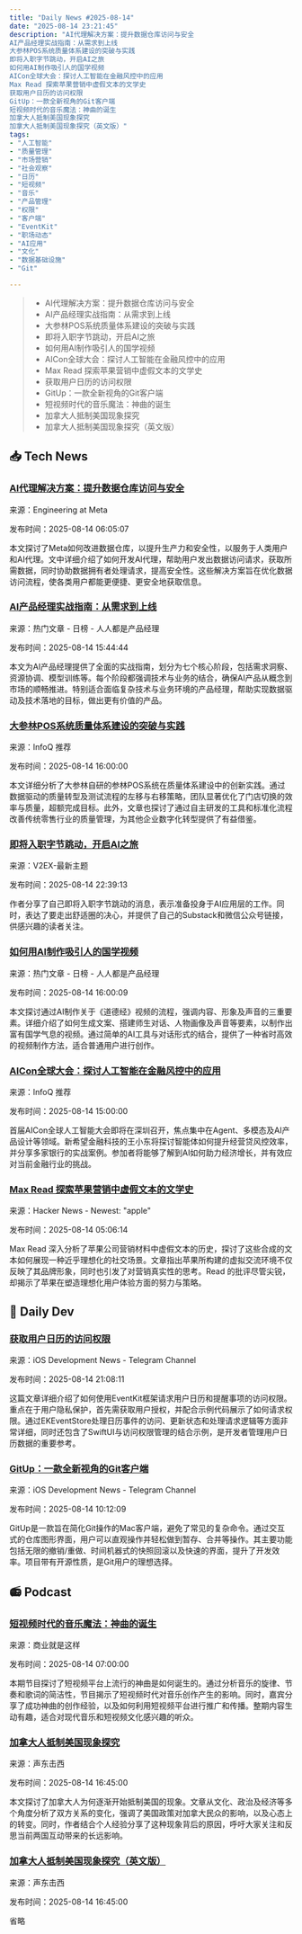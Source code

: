 ```yaml
---
title: "Daily News #2025-08-14"
date: "2025-08-14 23:21:45"
description: "AI代理解决方案：提升数据仓库访问与安全
AI产品经理实战指南：从需求到上线
大参林POS系统质量体系建设的突破与实践
即将入职字节跳动，开启AI之旅
如何用AI制作吸引人的国学视频
AICon全球大会：探讨人工智能在金融风控中的应用
Max Read 探索苹果营销中虚假文本的文学史
获取用户日历的访问权限
GitUp：一款全新视角的Git客户端
短视频时代的音乐魔法：神曲的诞生
加拿大人抵制美国现象探究
加拿大人抵制美国现象探究（英文版）"
tags: 
- "人工智能"
- "质量管理"
- "市场营销"
- "社会观察"
- "日历"
- "短视频"
- "音乐"
- "产品管理"
- "权限"
- "客户端"
- "EventKit"
- "职场动态"
- "AI应用"
- "文化"
- "数据基础设施"
- "Git"

---
```


> - AI代理解决方案：提升数据仓库访问与安全
> - AI产品经理实战指南：从需求到上线
> - 大参林POS系统质量体系建设的突破与实践
> - 即将入职字节跳动，开启AI之旅
> - 如何用AI制作吸引人的国学视频
> - AICon全球大会：探讨人工智能在金融风控中的应用
> - Max Read 探索苹果营销中虚假文本的文学史
> - 获取用户日历的访问权限
> - GitUp：一款全新视角的Git客户端
> - 短视频时代的音乐魔法：神曲的诞生
> - 加拿大人抵制美国现象探究
> - 加拿大人抵制美国现象探究（英文版）

## 📥 Tech News

### [AI代理解决方案：提升数据仓库访问与安全](https://engineering.fb.com/2025/08/13/data-infrastructure/agentic-solution-for-warehouse-data-access/)

来源：Engineering at Meta

发布时间：2025-08-14 06:05:07

本文探讨了Meta如何改进数据仓库，以提升生产力和安全性，以服务于人类用户和AI代理。文中详细介绍了如何开发AI代理，帮助用户发出数据访问请求，获取所需数据，同时协助数据拥有者处理请求，提高安全性。这些解决方案旨在优化数据访问流程，使各类用户都能更便捷、更安全地获取信息。

### [AI产品经理实战指南：从需求到上线](https://www.woshipm.com/ai/6255314.html)

来源：热门文章 - 日榜 - 人人都是产品经理

发布时间：2025-08-14 15:44:44

本文为AI产品经理提供了全面的实战指南，划分为七个核心阶段，包括需求洞察、资源协调、模型训练等。每个阶段都强调技术与业务的结合，确保AI产品从概念到市场的顺畅推进。特别适合面临复杂技术与业务环境的产品经理，帮助实现数据驱动及技术落地的目标，做出更有价值的产品。

### [大参林POS系统质量体系建设的突破与实践](https://www.infoq.cn/article/2Bz9r0h93dSkr5iqsLiS)

来源：InfoQ 推荐

发布时间：2025-08-14 16:00:00

本文详细分析了大参林自研的参林POS系统在质量体系建设中的创新实践。通过数据驱动的质量转型及测试流程的左移与右移策略，团队显著优化了门店切换的效率与质量，超额完成目标。此外，文章也探讨了通过自主研发的工具和标准化流程改善传统零售行业的质量管理，为其他企业数字化转型提供了有益借鉴。

### [即将入职字节跳动，开启AI之旅](https://www.v2ex.com/t/1152478)

来源：V2EX-最新主题

发布时间：2025-08-14 22:39:13

作者分享了自己即将入职字节跳动的消息，表示准备投身于AI应用层的工作。同时，表达了要走出舒适圈的决心，并提供了自己的Substack和微信公众号链接，供感兴趣的读者关注。

### [如何用AI制作吸引人的国学视频](https://www.woshipm.com/ai/6255333.html)

来源：热门文章 - 日榜 - 人人都是产品经理

发布时间：2025-08-14 16:00:09

本文探讨通过AI制作关于《道德经》视频的流程，强调内容、形象及声音的三重要素。详细介绍了如何生成文案、搭建师生对话、人物画像及声音等要素，以制作出富有国学气息的视频。通过简单的AI工具与对话形式的结合，提供了一种省时高效的视频制作方法，适合普通用户进行创作。

### [AICon全球大会：探讨人工智能在金融风控中的应用](https://www.infoq.cn/article/qGtgxMfU78cYAM5lKFgT)

来源：InfoQ 推荐

发布时间：2025-08-14 15:00:00

首届AICon全球人工智能大会即将在深圳召开，焦点集中在Agent、多模态及AI产品设计等领域。新希望金融科技的王小东将探讨智能体如何提升经营贷风控效率，并分享多家银行的实战案例。参加者将能够了解到AI如何助力经济增长，并有效应对当前金融行业的挑战。

### [Max Read 探索苹果营销中虚假文本的文学史](https://daringfireball.net/2025/08/max_read_literary_history_fake_apple_texts)

来源：Hacker News - Newest: "apple"

发布时间：2025-08-14 05:06:14

Max Read 深入分析了苹果公司营销材料中虚假文本的历史，探讨了这些合成的文本如何展现一种近乎理想化的社交场景。文章指出苹果所构建的虚拟交流环境不仅反映了其品牌形象，同时也引发了对营销真实性的思考。Read 的批评尽管尖锐，却揭示了苹果在塑造理想化用户体验方面的努力与策略。

## 💾 Daily Dev

### [获取用户日历的访问权限](https://www.createwithswift.com/getting-access-to-the-users-calendar/)

来源：iOS Development News - Telegram Channel

发布时间：2025-08-14 21:08:11

这篇文章详细介绍了如何使用EventKit框架请求用户日历和提醒事项的访问权限。重点在于用户隐私保护，首先需获取用户授权，并配合示例代码展示了如何请求权限。通过EKEventStore处理日历事件的访问、更新状态和处理请求逻辑等方面非常详细，同时还包含了SwiftUI与访问权限管理的结合示例，是开发者管理用户日历数据的重要参考。

### [GitUp：一款全新视角的Git客户端](https://github.com/git-up/GitUp)

来源：iOS Development News - Telegram Channel

发布时间：2025-08-14 10:12:09

GitUp是一款旨在简化Git操作的Mac客户端，避免了常见的复杂命令。通过交互式的仓库图形界面，用户可以直观操作并轻松做到暂存、合并等操作。其主要功能包括无限的撤销/重做、时间机器式的快照回滚以及快速的界面，提升了开发效率。项目带有开源性质，是Git用户的理想选择。

## 📻 Podcast

### [短视频时代的音乐魔法：神曲的诞生](https://www.xiaoyuzhoufm.com/episode/689c9cd39fb6883bb3712848)

来源：商业就是这样

发布时间：2025-08-14 07:00:00

本期节目探讨了短视频平台上流行的神曲是如何诞生的。通过分析音乐的旋律、节奏和歌词的简洁性，节目揭示了短视频时代对音乐创作产生的影响。同时，嘉宾分享了成功神曲的创作经验，以及如何利用短视频平台进行推广和传播。整期内容生动有趣，适合对现代音乐和短视频文化感兴趣的听众。

### [加拿大人抵制美国现象探究](https://www.xiaoyuzhoufm.com/episode/689da349155556733faffdb8)

来源：声东击西

发布时间：2025-08-14 16:45:00

本文探讨了加拿大人为何逐渐开始抵制美国的现象。文章从文化、政治及经济等多个角度分析了双方关系的变化，强调了美国政策对加拿大民众的影响，以及心态上的转变。同时，作者结合个人经验分享了这种现象背后的原因，呼吁大家关注和反思当前两国互动带来的长远影响。

### [加拿大人抵制美国现象探究（英文版）](https://www.xiaoyuzhoufm.com/episode/689da349155556733faffdb7)

来源：声东击西

发布时间：2025-08-14 16:45:00

省略
